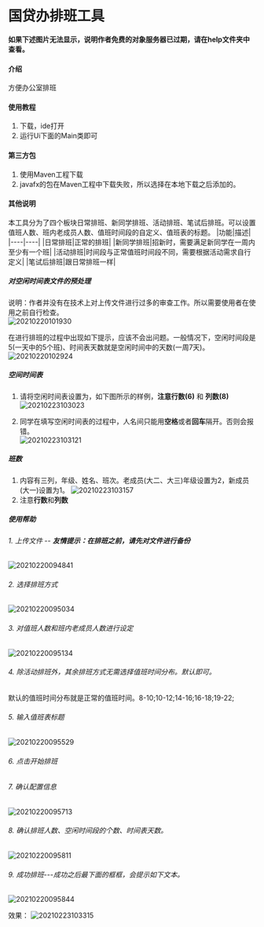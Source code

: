 # 国贷办排班工具

**如果下述图片无法显示，说明作者免费的对象服务器已过期，请在help文件夹中查看。** 

#### 介绍
方便办公室排班

#### 使用教程

1.  下载，ide打开
2.  运行Ui下面的Main类即可

#### 第三方包
1.  使用Maven工程下载
2.  javafx的包在Maven工程中下载失败，所以选择在本地下载之后添加的。

#### 其他说明

本工具分为了四个板块日常排班、新同学排班、活动排班、笔试后排班。可以设置值班人数、班内老成员人数、值班时间段的自定义、值班表的标题。
|功能|描述|
|----|----|
|日常排班|正常的排班|
|新同学排班|招新时，需要满足新同学在一周内至少有一个班|
|活动排班|时间段与正常值班时间段不同，需要根据活动需求自行定义|
|笔试后排班|跟日常排班一样|

##### 对空闲时间表文件的预处理

说明：作者并没有在技术上对上传文件进行过多的审查工作。所以需要使用者在使用之前自行检查。  
![20210220101930](https://laoba-1304292449.cos.ap-chengdu.myqcloud.com/img/20210220101930.png)  

在进行排班的过程中出现如下提示，应该不会出问题。一般情况下，空闲时间段是5(一天中的5个班)、时间表天数就是空闲时间中的天数(一周7天)。  
![20210220102924](https://laoba-1304292449.cos.ap-chengdu.myqcloud.com/img/20210220102924.png)

##### 空间时间表

1. 请将空闲时间表设置为，如下图所示的样例，**注意行数(6)** 和 **列数(8)**      
![20210223103023](https://laoba-1304292449.cos.ap-chengdu.myqcloud.com/img/20210223103023.png)

2. 同学在填写空闲时间表的过程中，人名间只能用**空格**或者**回车**隔开。否则会报错。  
![20210223103121](https://laoba-1304292449.cos.ap-chengdu.myqcloud.com/img/20210223103121.png)


##### 班数  

1. 内容有三列，年级、姓名、班次。老成员(大二、大三)年级设置为2，新成员(大一)设置为1。
   ![20210223103157](https://laoba-1304292449.cos.ap-chengdu.myqcloud.com/img/20210223103157.png)
2. 注意**行数**和**列数**

##### 使用帮助
###### 1. 上传文件 -- **友情提示：在排班之前，请先对文件进行备份**  
   ![20210220094841](https://laoba-1304292449.cos.ap-chengdu.myqcloud.com/img/20210220094841.png)


###### 2. 选择排班方式  
   ![20210220095034](https://laoba-1304292449.cos.ap-chengdu.myqcloud.com/img/20210220095034.png)

###### 3. 对值班人数和班内老成员人数进行设定  
   ![20210220095134](https://laoba-1304292449.cos.ap-chengdu.myqcloud.com/img/20210220095134.png)

###### 4. 除活动排班外，其余排班方式无需选择值班时间分布。默认即可。  
   默认的值班时间分布就是正常的值班时间。8-10;10-12;14-16;16-18;19-22;

###### 5. 输入值班表标题  
   ![20210220095529](https://laoba-1304292449.cos.ap-chengdu.myqcloud.com/img/20210220095529.png)

###### 6. 点击开始排班  

###### 7. 确认配置信息  
   ![20210220095713](https://laoba-1304292449.cos.ap-chengdu.myqcloud.com/img/20210220095713.png)

###### 8. 确认排班人数、空闲时间段的个数、时间表天数。    
   ![20210220095811](https://laoba-1304292449.cos.ap-chengdu.myqcloud.com/img/20210220095811.png)

###### 9. 成功排班---成功之后最下面的框框，会提示如下文本。  
   ![20210220095844](https://laoba-1304292449.cos.ap-chengdu.myqcloud.com/img/20210220095844.png)
    
效果：
   ![20210223103315](https://laoba-1304292449.cos.ap-chengdu.myqcloud.com/img/20210223103315.png)

